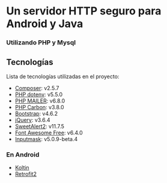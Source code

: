 # Un servidor HTTP seguro para Android y Java
### Utilizando **PHP y Mysql**
## Tecnologías
Lista de tecnologías utilizadas en el proyecto:

* [Composer](https://getcomposer.org/): v2.5.7
* [PHP dotenv](https://packagist.org/packages/vlucas/phpdotenv): v5.5.0
* [PHP MAILER](https://packagist.org/packages/phpmailer/phpmailer): v6.8.0
* [PHP Carbon](https://carbon.nesbot.com/): v3.8.0
* [Bootstrap](https://getbootstrap.com/): v4.6.2 
* [jQuery](https://jquery.com/): v3.6.4
* [SweetAlert2](https://sweetalert2.github.io/): v11.7.5
* [Font Awesome Free](https://fontawesome.com): v6.4.0
* [Inputmask](https://github.com/RobinHerbots/Inputmask): v5.0.9-beta.4

### En Android

* [Koltin](https://kotlinlang.org/)
* [Retrofit2](https://square.github.io/retrofit/)